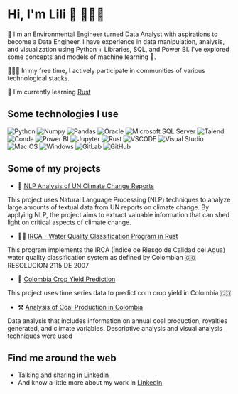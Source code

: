 # Hi, I'm Lili 💚 👩🏻‍💻

💚 I'm an Environmental Engineer  turned Data Analyst with aspirations to become a Data Engineer. I have experience in data manipulation, analysis, and visualization using Python + Libraries, SQL, and Power BI. I've explored some concepts and models of machine learning 🦾.

👩🏻‍💻 In my free time, I actively participate in communities of various technological stacks. 

🦀 I'm currently learning [Rust](https://doc.rust-lang.org/book/)

## Some technologies I use
![Python](https://img.shields.io/badge/Python-FFD43B?style=for-the-badge&logo=python&logoColor=blue) ![Numpy](https://img.shields.io/badge/Numpy-777BB4?style=for-the-badge&logo=numpy&logoColor=white)
![Pandas](https://img.shields.io/badge/Pandas-2C2D72?style=for-the-badge&logo=pandas&logoColor=white)
![Oracle](https://img.shields.io/badge/Oracle-F80000?style=for-the-badge&logo=Oracle&logoColor=white) ![Microsoft SQL Server](https://img.shields.io/badge/Microsoft%20SQL%20Server-CC2927?style=for-the-badge&logo=microsoft%20sql%20server&logoColor=white) 
![Talend](https://img.shields.io/badge/Talend-FF6D70?style=for-the-badge&logo=Talend&logoColor=white) ![Conda](https://img.shields.io/badge/conda-342B029.svg?&style=for-the-badge&logo=anaconda&logoColor=white) ![Power BI](https://img.shields.io/badge/PowerBI-F2C811?style=for-the-badge&logo=Power%20BI&logoColor=white) ![Jupyter](https://img.shields.io/badge/Jupyter-F37626.svg?&style=for-the-badge&logo=Jupyter&logoColor=white) 
![Rust](https://img.shields.io/badge/Rust-000000?style=for-the-badge&logo=rust&logoColor=white) ![VSCODE](https://img.shields.io/badge/VSCode-0078D4?style=for-the-badge&logo=visual%20studio%20code&logoColor=white) ![Visual Studio](https://img.shields.io/badge/Visual_Studio-5C2D91?style=for-the-badge&logo=visual%20studio&logoColor=white)![Mac OS](https://img.shields.io/badge/mac%20os-000000?style=for-the-badge&logo=apple&logoColor=white)
![Windows](https://img.shields.io/badge/Windows-0078D6?style=for-the-badge&logo=windows&logoColor=white) ![GitLab](https://img.shields.io/badge/GitLab-330F63?style=for-the-badge&logo=gitlab&logoColor=white) ![GitHub](https://img.shields.io/badge/GitHub-100000?style=for-the-badge&logo=github&logoColor=white)

## Some of my projects
* 📄 [NLP Analysis of UN Climate Change Reports](https://github.com/LiliValGo/NLP-Analysis-of-UN-Climate-Change-Reports)

 This project uses Natural Language Processing (NLP) techniques to analyze large amounts of textual data from UN reports on climate change. By applying NLP, the project aims to extract valuable information that can shed light on critical aspects of climate change.

* 👩‍🔬 [IRCA - Water Quality Classification Program in Rust](https://github.com/LiliValGo/Irca-Rust)
  
This program implements the IRCA (Índice de Riesgo de Calidad del Agua) water quality classification system as defined by Colombian 🇨🇴 RESOLUCION 2115 DE 2007
* 🌽 [Colombia Crop Yield Prediction](https://github.com/LiliValGo/ML_Time_Series)
  
This project uses time series data to predict corn crop yield in Colombia 🇨🇴

* ⚒️ [Analysis of Coal Production in Colombia](https://github.com/LiliValGo/Coal-Production-Colombia)

Data analysis that includes information on annual coal production, royalties generated, and climate variables. Descriptive analysis and visual analysis techniques were used


## Find me around the web
* Talking and sharing in [LinkedIn](https://www.linkedin.com/in/lilivalgo/)
* And know a little more about my work in [LinkedIn](https://www.linkedin.com/in/lilivalgo/)
